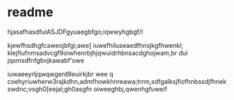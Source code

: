 # readme
hjasafhasdfuiASJDFgyuaegbfgo;iqwwyhgbgf/l

kjewfhsdhgfcaweojbfgi;awe]
iuwefhiluseaedfhnsjkgfhwenkl;
klejfiufnmsadvcgf9oiwhenrbjhjqwuidrhbnsacdghojwam,br dui  jqsmsdfnfgbvjkawabf'owe

iuwaeeyrljqwqwgerd9euirkjbr wee q coehyriuwherw3rajkdhn,admfhowkhnreawa;trrm,sdfgalksjfiofhnbssdjfhnekswdnc;vsgh0[eejal;gh0asgfn
oiweeghbj,qwenhgfuweif
